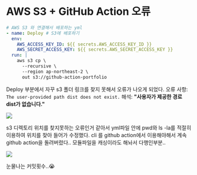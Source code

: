 # AWS S3 + GitHub Action 오류

```yaml
# AWS S3 와 연결해서 배포하는 yml
- name: Deploy # S3에 배포하기
  env:
    AWS_ACCESS_KEY_ID: ${{ secrets.AWS_ACCESS_KEY_ID }}
    AWS_SECRET_ACCESS_KEY: ${{ secrets.AWS_SECRET_ACCESS_KEY }}
  run: |
    aws s3 cp \
      --recursive \
      --region ap-northeast-2 \
      out s3://github-action-portfolio
```

Deploy 부분에서 자꾸 s3 폴더 링크를 찾지 못해서 오류가 나오게 되었다.
오류 사항: `The user-provided path dist does not exist.`
해석: **"사용자가 제공한 경로 dist가 없습니다."**

![](https://velog.velcdn.com/images/dlwoxhd/post/f83a1c10-31ff-4df1-aad1-3b826c2dffd1/image.png)

s3 디렉토리 위치를 찾지못하는 오류인거 같아서
yml파일 안에 pwd와 ls -la를 적절히 이용하여 위치를 찾아 들어가 수정했다.
cli 를 github action에서 이용해야해서 계속 github action을 돌려버렸다..
모듈파일을 캐싱이라도 해놔서 다행인부분..

![](https://velog.velcdn.com/images/dlwoxhd/post/49216914-0dc6-4db4-8382-98b7b5e35658/image.png)

눈물나는 커밋횟수..😭
